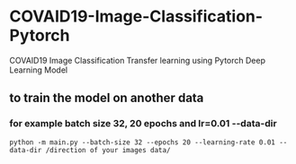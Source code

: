 # COVAID19-Image-Classification-Pytorch
COVAID19 Image Classification Transfer learning using Pytorch Deep Learning Model

## to train the model on another data
### for example batch size 32, 20 epochs and lr=0.01 --data-dir
```
python -m main.py --batch-size 32 --epochs 20 --learning-rate 0.01 --data-dir /direction of your images data/
```
